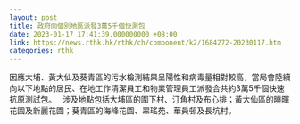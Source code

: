 ```yaml
---
layout: post
title: 政府向個別地區派發3萬5千個快測包
date: 2023-01-17 17:41:39.000000000 +08:00
link: https://news.rthk.hk/rthk/ch/component/k2/1684272-20230117.htm
categories: rthk
---
```


因應大埔、黃大仙及葵青區的污水檢測結果呈陽性和病毒量相對較高，當局會陸續向以下地點的居民、在地工作清潔員工和物業管理員工派發合共約3萬5千個快速抗原測試包。
 
涉及地點包括大埔區的圍下村、汀角村及布心排；黃大仙區的曉暉花園及新麗花園；葵青區的海峰花園、翠瑤苑、華員邨及長坑村。
